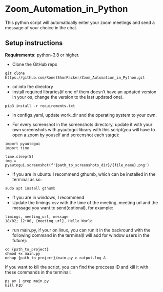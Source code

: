 # Zoom_Automation_in_Python
This python script will automatically enter your zoom meetings and send a message of your choice in the chat.

## Setup instructions

**Requirements:** python-3.8 or higher.

* Clone the GitHub repo
```
git clone https://github.com/RonelShorPacker/Zoom_Automation_in_Python.git
```

* cd into the directory
* Install required libraries(if one of them doesn't have an updated version in your os, change the version to the last updated one).
```
pip3 install -r requirements.txt
```
* In configs.yaml, update work_dir and the operating system to your own.

* For every screenshot in the screenshots directory, update it with your own screenshots with pyautogui library with this script(you will have to open a zoom by youself and screenshot each stage):
```
import pyautogui
import time

time.sleep(5)
img = pyautogui.screenshot(f'{path_to_screenshots_dir}/{file_name}.png')
```

* If you are in ubuntu I recommend gthumb, which can be installed in the terminal as so:
```
sudo apt install gthumb
```

* If you are in windows, I recommend
* Update the timings.csv with the time of the meeting, meeting url and the message you want to send(optional), for example:
```
timings, meeting_url, message
18/02; 12:00, {meeting_url}, Hello World
```

* run main.py, if your on linux, you can run it in the backround with the following command in the terminal(I will add for window users in the future):
```
cd {path_to_project}
chmod +x main.py
nohup {path_to_project}/main.py > output.log &
```
If you want to kill the script, you can find the proccess ID and kill it with these commands in the terminal:
```
ps ax | grep main.py
kill PID
```
